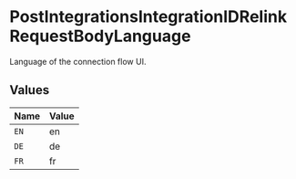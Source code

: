 # PostIntegrationsIntegrationIDRelinkRequestBodyLanguage

Language of the connection flow UI.


## Values

| Name  | Value |
| ----- | ----- |
| `EN`  | en    |
| `DE`  | de    |
| `FR`  | fr    |